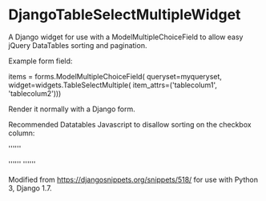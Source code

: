# DjangoTableSelectMultipleWidget
A Django widget for use with a ModelMultipleChoiceField to allow easy jQuery DataTables sorting and pagination.

Example form field:

items = forms.ModelMultipleChoiceField(
        queryset=myqueryset, widget=widgets.TableSelectMultiple(
        item_attrs=('tablecolum1', 'tablecolum2')))

        
Render it normally with a Django form.


Recommended Datatables Javascript to disallow sorting on the checkbox column:


'''<script src="https://cdn.datatables.net/1.10.7/js/jquery.dataTables.min.js"></script>'''


'''<link rel="stylesheet" type="text/css" href="https://cdn.datatables.net/1.10.7/css/jquery.dataTables.css"></link>'''
'''<script>
$(document).ready(function(){
    $('#items').DataTable({
        "order": [],
        "columnDefs": [{
        "targets"  : 'no-sort',
        "orderable" : false,
    }]
    });
});
</script>'''


Modified from https://djangosnippets.org/snippets/518/ for use with Python 3, Django 1.7.
